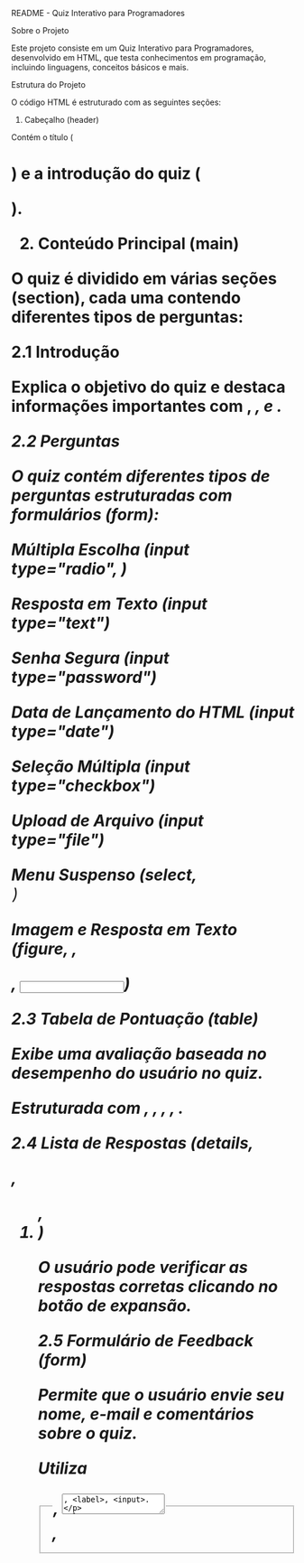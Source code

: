 README - Quiz Interativo para Programadores

Sobre o Projeto

Este projeto consiste em um Quiz Interativo para Programadores, desenvolvido em HTML, que testa conhecimentos em programação, incluindo linguagens, conceitos básicos e mais.

Estrutura do Projeto

O código HTML é estruturado com as seguintes seções:

1. Cabeçalho (header)

Contém o título (<h1>) e a introdução do quiz (<p>).

2. Conteúdo Principal (main)

O quiz é dividido em várias seções (section), cada uma contendo diferentes tipos de perguntas:

2.1 Introdução

Explica o objetivo do quiz e destaca informações importantes com <strong>, <em>, e <abbr>.

2.2 Perguntas

O quiz contém diferentes tipos de perguntas estruturadas com formulários (form):

Múltipla Escolha (input type="radio", <label>)

Resposta em Texto (input type="text")

Senha Segura (input type="password")

Data de Lançamento do HTML (input type="date")

Seleção Múltipla (input type="checkbox")

Upload de Arquivo (input type="file")

Menu Suspenso (select, <option>)

Imagem e Resposta em Texto (figure, <img>, <figcaption>, <input type="text">)

2.3 Tabela de Pontuação (table)

Exibe uma avaliação baseada no desempenho do usuário no quiz.

Estruturada com <thead>, <tbody>, <tr>, <th>, <td>.

2.4 Lista de Respostas (details, <summary>, <ol>, <li>)

O usuário pode verificar as respostas corretas clicando no botão de expansão.

2.5 Formulário de Feedback (form)

Permite que o usuário envie seu nome, e-mail e comentários sobre o quiz.

Utiliza <fieldset>, <legend>, <textarea>, <label>, <input>.

3. Rodapé (footer)

Contém informações de direitos autorais e um link (<a>) para conhecer mais sobre o autor.